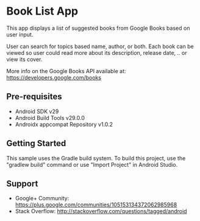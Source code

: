 Book List App
===================================

This app displays a list of suggested books
from Google Books based on user input.

User can search for topics based name, author, or both.
Each book can be viewed so user could read more about
its description, release date, .. or view its cover.



More info on the Google Books API available at:
https://developers.google.com/books

Pre-requisites
--------------

- Android SDK v29
- Android Build Tools v29.0.0
- Androidx appcompat Repository v1.0.2

Getting Started
---------------

This sample uses the Gradle build system. To build this project, use the
"gradlew build" command or use "Import Project" in Android Studio.

Support
-------

- Google+ Community: https://plus.google.com/communities/105153134372062985968
- Stack Overflow: http://stackoverflow.com/questions/tagged/android
